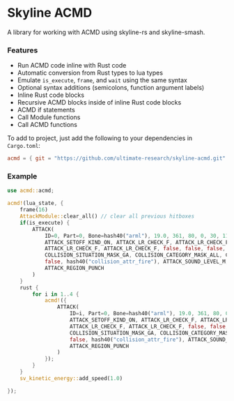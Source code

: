 # Skyline ACMD

A library for working with ACMD using skyline-rs and skyline-smash.

### Features

* Run ACMD code inline with Rust code
* Automatic conversion from Rust types to lua types
* Emulate `is_execute`, `frame`, and `wait` using the same syntax
* Optional syntax additions (semicolons, function argument labels)
* Inline Rust code blocks
* Recursive ACMD blocks inside of inline Rust code blocks
* ACMD if statements
* Call Module functions
* Call ACMD functions

To add to project, just add the following to your dependencies in `Cargo.toml`:

```toml
acmd = { git = "https://github.com/ultimate-research/skyline-acmd.git" }
```

### Example

```rust
use acmd::acmd;

acmd!(lua_state, {
    frame(16)
    AttackModule::clear_all() // clear all previous hitboxes
    if(is_execute) {
        ATTACK(
            ID=0, Part=0, Bone=hash40("arml"), 19.0, 361, 80, 0, 30, 113.0, 3.2, 0.0, 0.0, 0.0, 0.0, 0.0, 1.0, 1.0,
            ATTACK_SETOFF_KIND_ON, ATTACK_LR_CHECK_F, ATTACK_LR_CHECK_F, ATTACK_LR_CHECK_F,
            ATTACK_LR_CHECK_F, ATTACK_LR_CHECK_F, false, false, false, false, true,
            COLLISION_SITUATION_MASK_GA, COLLISION_CATEGORY_MASK_ALL, COLLISION_PART_MASK_ALL,
            false, hash40("collision_attr_fire"), ATTACK_SOUND_LEVEL_M, COLLISION_SOUND_ATTR_PUNCH,
            ATTACK_REGION_PUNCH
        )
    }
    rust {
        for i in 1..4 {
            acmd!({
                ATTACK(
                    ID=i, Part=0, Bone=hash40("arml"), 19.0, 361, 80, 0, 30, 113.0, 3.2, 0.0, 0.0, 0.0, 0.0, 0.0, 1.0, 1.0,
                    ATTACK_SETOFF_KIND_ON, ATTACK_LR_CHECK_F, ATTACK_LR_CHECK_F, ATTACK_LR_CHECK_F,
                    ATTACK_LR_CHECK_F, ATTACK_LR_CHECK_F, false, false, false, false, true,
                    COLLISION_SITUATION_MASK_GA, COLLISION_CATEGORY_MASK_ALL, COLLISION_PART_MASK_ALL,
                    false, hash40("collision_attr_fire"), ATTACK_SOUND_LEVEL_M, COLLISION_SOUND_ATTR_PUNCH,
                    ATTACK_REGION_PUNCH
                )
            });
        }
    }
    sv_kinetic_energy::add_speed(1.0)

});
```
